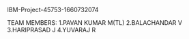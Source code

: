 IBM-Project-45753-1660732074

TEAM MEMBERS:
1.PAVAN KUMAR M(TL)
2.BALACHANDAR V
3.HARIPRASAD J
4.YUVARAJ R

